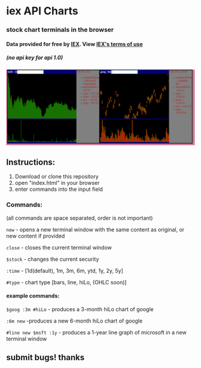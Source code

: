 # iex API Charts
### stock chart terminals in the browser

#### Data provided for free by [IEX](https://iextrading.com/developer). View [IEX's terms of use](https://iextrading.com/api-exhibit-a/) 
##### (no api key for api 1.0)

![iex Charts](img/iexCharts1.png)

## Instructions:

1. Download or clone this repository
2. open "index.html" in your browser
3. enter commands into the input field

### Commands: 
(all commands are space separated, order is not important)

`new` - opens a new terminal window with the same content as original, or new content if provided

`close` - closes the current terminal window

`$stock` - changes the current security

`:time` - [1d(default), 1m, 3m, 6m, ytd, 1y, 2y, 5y]

`#type` - chart type [bars, line, hiLo, (OHLC soon)]

#### example commands: 

`$goog :3m #hiLo` - produces a 3-month hiLo  chart of google

`:6m new` -produces a new 6-month hiLo chart of google

`#line new $msft :1y` - produces a 1-year line graph of microsoft in a new terminal window

## submit bugs! thanks
